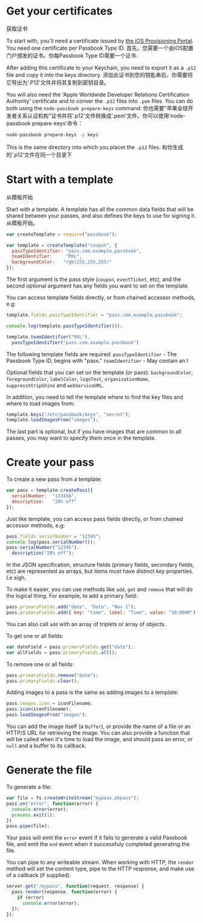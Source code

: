 # Get your certificates
获取证书

To start with, you'll need a certificate issued by [the iOS Provisioning
Portal](https://developer.apple.com/ios/manage/passtypeids/index.action).  You
need one certificate per Passbook Type ID.
首先，您需要一个由iOS配置门户颁发的证书。你每Passbook Type ID需要一个证书.

After adding this certificate to your Keychain, you need to export it as a
`.p12` file and copy it into the keys directory.
添加此证书到您的钥匙串后，你需要将它导出为'.P12'文件并将其复制到密钥目录。

You will also need the 'Apple Worldwide Developer Relations Certification
Authority' certificate and to conver the `.p12` files into `.pem` files.  You
can do both using the `node-passbook prepare-keys` command:
你也需要"苹果全球开发者关系认证机构"证书并将'.p12'文件转换成'.pem'文件。你可以使用'node-passbook prepare-keys'命令：

```sh
node-passbook prepare-keys -p keys
```

This is the same directory into which you placet the `.p12` files.
和你生成的'.p12'文件在同一个目录下


# Start with a template
从模板开始

Start with a template.  A template has all the common data fields that will be
shared between your passes, and also defines the keys to use for signing it.
从模板开始。

```js
var createTemplate = require("passbook");

var template = createTemplate("coupon", {
  passTypeIdentifier: "pass.com.example.passbook",
  teamIdentifier:     "MXL",
  backgroundColor:   "rgb(255,255,255)"
});
```

The first argument is the pass style (`coupon`, `eventTicket`, etc), and the
second optional argument has any fields you want to set on the template.

You can access template fields directly, or from chained accessor methods, e.g:

```js
template.fields.passTypeIdentifier = "pass.com.example.passbook";

console.log(template.passTypeIdentifier());

template.teamIdentifier("MXL").
  passTypeIdentifier("pass.com.example.passbook")
```

The following template fields are required:
`passTypeIdentifier`  - The Passbook Type ID, begins with "pass."
`teamIdentifier`      - May contain an I

Optional fields that you can set on the template (or pass): `backgroundColor`,
`foregroundColor`, `labelColor`, `logoText`, `organizationName`,
`suppressStripShine` and `webServiceURL`.

In addition, you need to tell the template where to find the key files and where
to load images from:

```js
template.keys("/etc/passbook/keys", "secret");
template.loadImagesFrom("images");
```

The last part is optional, but if you have images that are common to all passes,
you may want to specify them once in the template.


# Create your pass

To create a new pass from a template:

```js
var pass = template.createPass({
  serialNumber:  "123456",
  description:   "20% off"
});
```

Just like template, you can access pass fields directly, or from chained
accessor methods, e.g:

```js
pass.fields.serialNumber = "12345";
console.log(pass.serialNumber());
pass.serialNumber("12345").
  description("20% off");
```

In the JSON specification, structure fields (primary fields, secondary fields,
etc) are represented as arrays, but items must have distinct key properties.  Le
sigh.

To make it easier, you can use methods like `add`, `get` and `remove` that
will do the logical thing.  For example, to add a primary field:

```js
pass.primaryFields.add("date", "Date", "Nov 1");
pass.primaryFields.add({ key: "time", label: "Time", value: "10:00AM");
```

You can also call `add` with an array of triplets or array of objects.

To get one or all fields:

```js
var dateField = pass.primaryFields.get("date");
var allFields = pass.primaryFields.all();
```

To remove one or all fields:

```js
pass.primaryFields.remove("date");
pass.primaryFields.clear();
```

Adding images to a pass is the same as adding images to a template:

```js
pass.images.icon = iconFilename;
pass.icon(iconFilename);
pass.loadImagesFrom("images");
```

You can add the image itself (a `Buffer`), or provide the name of a file or an
HTTP/S URL for retrieving the image.  You can also provide a function that will
be called when it's time to load the image, and should pass an error, or `null`
and a buffer to its callback.


# Generate the file

To generate a file:

```js
var file = fs.createWriteStream("mypass.pkpass");
pass.on("error", function(error) {
  console.error(error);
  process.exit(1);
})
pass.pipe(file);
```

Your pass will emit the `error` event if it fails to generate a valid Passbook
file, and emit the `end` event when it successfuly completed generating the
file.

You can pipe to any writeable stream.  When working with HTTP, the `render`
method will set the content type, pipe to the HTTP response, and make use of a
callback (if supplied).

```js
server.get("/mypass", function(request, response) {
  pass.render(response, function(error) {
    if (error)
      console.error(error);
  });
});
```
